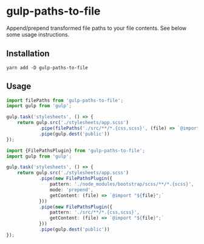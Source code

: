 # gulp-paths-to-file

Append/prepend transformed file paths to your file contents. See below some usage instructions.

## Installation

```
yarn add -D gulp-paths-to-file
```

## Usage

```ts
import filePaths from 'gulp-paths-to-file';
import gulp from 'gulp';

gulp.task('stylesheets', () => {
    return gulp.src('./stylesheets/app.scss')
            .pipe(filePaths('./src/**/*.{css,scss}', (file) => `@import "${file}";`))
            .pipe(gulp.dest('public'))
});
```

```ts
import {FilePathsPlugin} from 'gulp-paths-to-file';
import gulp from 'gulp';

gulp.task('stylesheets', () => {
    return gulp.src('./stylesheets/app.scss')
            .pipe(new FilePathsPlugin({
                pattern: './node_modules/bootstrap/scss/**/*.{scss}',
                mode: 'prepend',
                getContent: (file) => `@import "${file}";`
            }))
            .pipe(new FilePathsPlugin({
                pattern: './src/**/*.{css,scss}',
                getContent: (file) => `@import "${file}";`
            }))
            .pipe(gulp.dest('public'))
});
```

